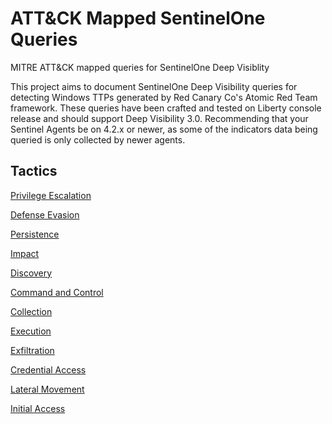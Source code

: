 # ATT&amp;CK Mapped SentinelOne Queries
MITRE ATT&amp;CK mapped queries for SentinelOne Deep Visiblity

This project aims to document SentinelOne Deep Visibility queries for detecting Windows TTPs generated by Red Canary Co's Atomic Red Team framework. These queries have been crafted and tested on Liberty console release and should support Deep Visibility 3.0. Recommending that your Sentinel Agents be on 4.2.x or newer, as some of the indicators data being queried is only collected by newer agents.

## Tactics

[Privilege Escalation](https://github.com/keyboardcrunch/SentinelOne-ATTACK-Queries/blob/master/PrivilegeEscalation.md)

[Defense Evasion](https://github.com/keyboardcrunch/SentinelOne-ATTACK-Queries/blob/master/DefenseEvasion.md)

[Persistence]()

[Impact]()

[Discovery]()

[Command and Control]()

[Collection]()

[Execution]()

[Exfiltration]()

[Credential Access]()

[Lateral Movement]()

[Initial Access]()
